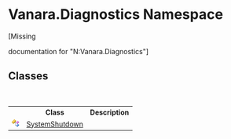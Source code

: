 # Vanara.Diagnostics Namespace
 

\[Missing <summary> documentation for "N:Vanara.Diagnostics"\]


## Classes
&nbsp;<table><tr><th></th><th>Class</th><th>Description</th></tr><tr><td>![Public class](media/pubclass.gif "Public class")</td><td><a href="ad6f6ae9-fa9f-8e45-4be0-0a56f367e403">SystemShutdown</a></td><td /></tr></table>&nbsp;
